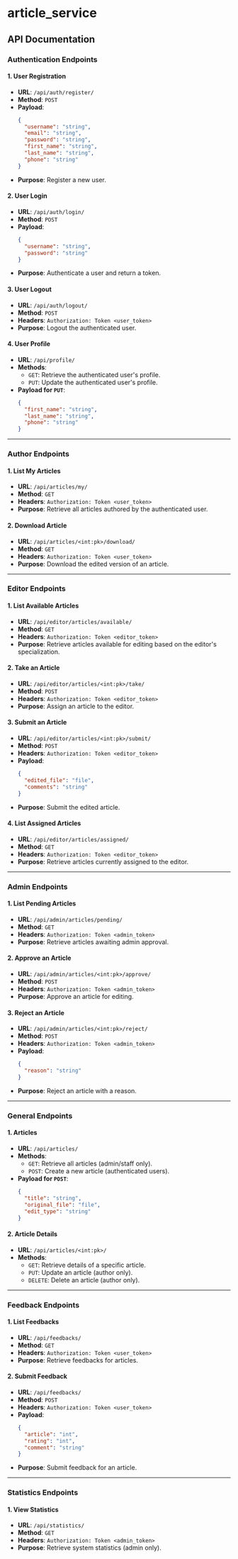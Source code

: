 # article_service

## API Documentation

### Authentication Endpoints

#### 1. User Registration
- **URL**: `/api/auth/register/`
- **Method**: `POST`
- **Payload**:
  ```json
  {
    "username": "string",
    "email": "string",
    "password": "string",
    "first_name": "string",
    "last_name": "string",
    "phone": "string"
  }
  ```
- **Purpose**: Register a new user.

#### 2. User Login
- **URL**: `/api/auth/login/`
- **Method**: `POST`
- **Payload**:
  ```json
  {
    "username": "string",
    "password": "string"
  }
  ```
- **Purpose**: Authenticate a user and return a token.

#### 3. User Logout
- **URL**: `/api/auth/logout/`
- **Method**: `POST`
- **Headers**: `Authorization: Token <user_token>`
- **Purpose**: Logout the authenticated user.

#### 4. User Profile
- **URL**: `/api/profile/`
- **Methods**:
  - `GET`: Retrieve the authenticated user's profile.
  - `PUT`: Update the authenticated user's profile.
- **Payload for `PUT`**:
  ```json
  {
    "first_name": "string",
    "last_name": "string",
    "phone": "string"
  }
  ```

---

### Author Endpoints

#### 1. List My Articles
- **URL**: `/api/articles/my/`
- **Method**: `GET`
- **Headers**: `Authorization: Token <user_token>`
- **Purpose**: Retrieve all articles authored by the authenticated user.

#### 2. Download Article
- **URL**: `/api/articles/<int:pk>/download/`
- **Method**: `GET`
- **Headers**: `Authorization: Token <user_token>`
- **Purpose**: Download the edited version of an article.

---

### Editor Endpoints

#### 1. List Available Articles
- **URL**: `/api/editor/articles/available/`
- **Method**: `GET`
- **Headers**: `Authorization: Token <editor_token>`
- **Purpose**: Retrieve articles available for editing based on the editor's specialization.

#### 2. Take an Article
- **URL**: `/api/editor/articles/<int:pk>/take/`
- **Method**: `POST`
- **Headers**: `Authorization: Token <editor_token>`
- **Purpose**: Assign an article to the editor.

#### 3. Submit an Article
- **URL**: `/api/editor/articles/<int:pk>/submit/`
- **Method**: `POST`
- **Headers**: `Authorization: Token <editor_token>`
- **Payload**:
  ```json
  {
    "edited_file": "file",
    "comments": "string"
  }
  ```
- **Purpose**: Submit the edited article.

#### 4. List Assigned Articles
- **URL**: `/api/editor/articles/assigned/`
- **Method**: `GET`
- **Headers**: `Authorization: Token <editor_token>`
- **Purpose**: Retrieve articles currently assigned to the editor.

---

### Admin Endpoints

#### 1. List Pending Articles
- **URL**: `/api/admin/articles/pending/`
- **Method**: `GET`
- **Headers**: `Authorization: Token <admin_token>`
- **Purpose**: Retrieve articles awaiting admin approval.

#### 2. Approve an Article
- **URL**: `/api/admin/articles/<int:pk>/approve/`
- **Method**: `POST`
- **Headers**: `Authorization: Token <admin_token>`
- **Purpose**: Approve an article for editing.

#### 3. Reject an Article
- **URL**: `/api/admin/articles/<int:pk>/reject/`
- **Method**: `POST`
- **Headers**: `Authorization: Token <admin_token>`
- **Payload**:
  ```json
  {
    "reason": "string"
  }
  ```
- **Purpose**: Reject an article with a reason.

---

### General Endpoints

#### 1. Articles
- **URL**: `/api/articles/`
- **Methods**:
  - `GET`: Retrieve all articles (admin/staff only).
  - `POST`: Create a new article (authenticated users).
- **Payload for `POST`**:
  ```json
  {
    "title": "string",
    "original_file": "file",
    "edit_type": "string"
  }
  ```

#### 2. Article Details
- **URL**: `/api/articles/<int:pk>/`
- **Methods**:
  - `GET`: Retrieve details of a specific article.
  - `PUT`: Update an article (author only).
  - `DELETE`: Delete an article (author only).

---

### Feedback Endpoints

#### 1. List Feedbacks
- **URL**: `/api/feedbacks/`
- **Method**: `GET`
- **Headers**: `Authorization: Token <user_token>`
- **Purpose**: Retrieve feedbacks for articles.

#### 2. Submit Feedback
- **URL**: `/api/feedbacks/`
- **Method**: `POST`
- **Headers**: `Authorization: Token <user_token>`
- **Payload**:
  ```json
  {
    "article": "int",
    "rating": "int",
    "comment": "string"
  }
  ```
- **Purpose**: Submit feedback for an article.

---

### Statistics Endpoints

#### 1. View Statistics
- **URL**: `/api/statistics/`
- **Method**: `GET`
- **Headers**: `Authorization: Token <admin_token>`
- **Purpose**: Retrieve system statistics (admin only).